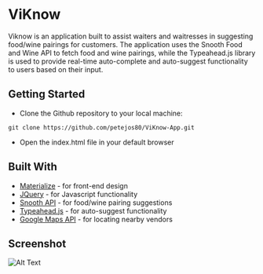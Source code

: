 # ViKnow

Viknow is an application built to assist waiters and waitresses in suggesting food/wine pairings for customers. The application uses the Snooth Food and Wine API to fetch food and wine pairings, while the Typeahead.js library is used to provide real-time auto-complete and auto-suggest functionality to users based on their input.

## Getting Started

* Clone the Github repository to your local machine:

```
git clone https://github.com/petejos80/ViKnow-App.git
```

* Open the index.html file in your default browser

## Built With

* [Materialize](https://materializecss.com/) - for front-end design
* [JQuery](https://jquery.com/) - for Javascript functionality
* [Snooth API](https://www.programmableweb.com/api/snooth) - for food/wine pairing suggestions
* [Typeahead.js](https://twitter.github.io/typeahead.js/) - for auto-suggest functionality
* [Google Maps API](https://cloud.google.com/maps-platform/) - for locating nearby vendors

## Screenshot

![Alt Text](https://media.giphy.com/media/1oKHWXhISiW7tH9GA0/giphy.gif)


                                                                                 
